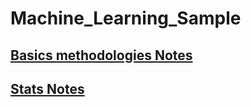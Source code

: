 <h1>Machine_Learning_Sample</h1>

<h2><a href="https://github.com/anil4aws/machine_learning/blob/main/Basics.md">Basics methodologies Notes</a></h2>

<h2><a href="https://github.com/anil4aws/machine_learning_sample/blob/main/stats.md">Stats Notes</a></h2>
